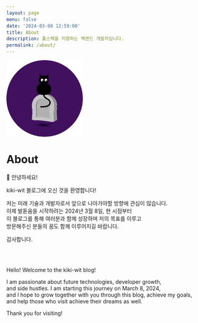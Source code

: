 ```yaml
---
layout: page
menu: false
date: '2024-03-08 12:59:00'
title: About
description: 풀스택을 지향하는 백엔드 개발자입니다.
permalink: /about/
---
```


<img class="img-rounded" src="/assets/img/uploads/cat_54.png" alt="Thomas A. Anderson" width="200">

# About

🧙 안녕하세요! 

kiki-wit 블로그에 오신 것을 환영합니다! 

저는 미래 기술과 개발자로서 앞으로 나아가야할 방향에 관심이 많습니다. <br>
이제 발돋움을 시작하려는 2024년 3월 8일, 현 시점부터 <br>
이 블로그를 통해 여러분과 함께 성장하며 저의 목표를 이루고 <br>
방문해주신 분들의 꿈도 함께 이루어지길 바랍니다.

감사합니다.

<br><br>

Hello!
Welcome to the kiki-wit blog!

I am passionate about future technologies, developer growth, <br>
and side hustles. I am starting this journey on March 8, 2024, <br> 
and I hope to grow together with you through this blog, achieve my goals, <br>
and help those who visit achieve their dreams as well.

Thank you for visiting!

<br>